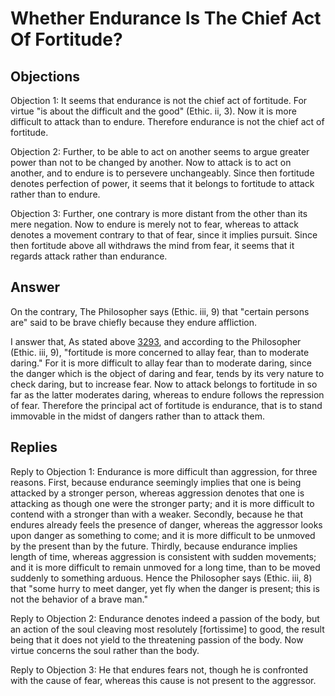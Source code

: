 # Whether Endurance Is The Chief Act Of Fortitude?

## Objections

Objection 1: It seems that endurance is not the chief act of fortitude. For virtue "is about the difficult and the good" (Ethic. ii, 3). Now it is more difficult to attack than to endure. Therefore endurance is not the chief act of fortitude.

Objection 2: Further, to be able to act on another seems to argue greater power than not to be changed by another. Now to attack is to act on another, and to endure is to persevere unchangeably. Since then fortitude denotes perfection of power, it seems that it belongs to fortitude to attack rather than to endure.

Objection 3: Further, one contrary is more distant from the other than its mere negation. Now to endure is merely not to fear, whereas to attack denotes a movement contrary to that of fear, since it implies pursuit. Since then fortitude above all withdraws the mind from fear, it seems that it regards attack rather than endurance.

## Answer

On the contrary, The Philosopher says (Ethic. iii, 9) that "certain persons are" said to be brave chiefly because they endure affliction.

I answer that, As stated above [3293](A[3]), and according to the Philosopher (Ethic. iii, 9), "fortitude is more concerned to allay fear, than to moderate daring." For it is more difficult to allay fear than to moderate daring, since the danger which is the object of daring and fear, tends by its very nature to check daring, but to increase fear. Now to attack belongs to fortitude in so far as the latter moderates daring, whereas to endure follows the repression of fear. Therefore the principal act of fortitude is endurance, that is to stand immovable in the midst of dangers rather than to attack them.

## Replies

Reply to Objection 1: Endurance is more difficult than aggression, for three reasons. First, because endurance seemingly implies that one is being attacked by a stronger person, whereas aggression denotes that one is attacking as though one were the stronger party; and it is more difficult to contend with a stronger than with a weaker. Secondly, because he that endures already feels the presence of danger, whereas the aggressor looks upon danger as something to come; and it is more difficult to be unmoved by the present than by the future. Thirdly, because endurance implies length of time, whereas aggression is consistent with sudden movements; and it is more difficult to remain unmoved for a long time, than to be moved suddenly to something arduous. Hence the Philosopher says (Ethic. iii, 8) that "some hurry to meet danger, yet fly when the danger is present; this is not the behavior of a brave man."

Reply to Objection 2: Endurance denotes indeed a passion of the body, but an action of the soul cleaving most resolutely [fortissime] to good, the result being that it does not yield to the threatening passion of the body. Now virtue concerns the soul rather than the body.

Reply to Objection 3: He that endures fears not, though he is confronted with the cause of fear, whereas this cause is not present to the aggressor.